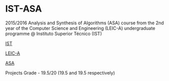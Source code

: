 # IST-ASA

2015/2016 Analysis and Synthesis of Algorithms (ASA) course from the 2nd year of the Computer Science and Engineering (LEIC-A) undergraduate programme @ Instituto Superior Técnico (IST)

[IST](https://tecnico.ulisboa.pt/en/)

[LEIC-A](https://fenix.tecnico.ulisboa.pt/cursos/leic-a)

[ASA](https://fenix.tecnico.ulisboa.pt/disciplinas/ASA76451113/2015-2016/2-semestre)

Projects Grade - 19.5/20 (19.5 and 19.5 respectively)
